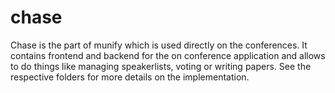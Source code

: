 # chase
Chase is the part of munify which is used directly on the conferences. It contains frontend and backend for the on conference application and allows to do things like managing speakerlists, voting or writing papers. See the respective folders for more details on the implementation.